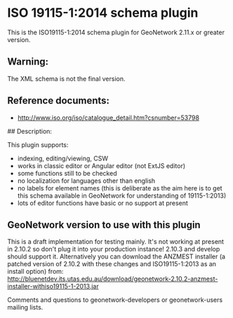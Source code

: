 # ISO 19115-1:2014 schema plugin

This is the ISO19115-1:2014 schema plugin for GeoNetwork 2.11.x or greater version.

## Warning:

The XML schema is not the final version.

## Reference documents:

* http://www.iso.org/iso/catalogue_detail.htm?csnumber=53798

## Description:

This plugin supports:

* indexing, editing/viewing, CSW
* works in classic editor or Angular editor (not ExtJS editor)
* some functions still to be checked
* no localization for languages other than english
* no labels for element names (this is deliberate as the aim here is to get this schema available in GeoNetwork for understanding of 19115-1:2013)
* lots of editor functions have basic or no support at present

## GeoNetwork version to use with this plugin

This is a draft implementation for testing mainly. It's not working at present in 2.10.2
so don't plug it into your production instance! 2.10.3 and develop should support it.
Alternatively you can download the ANZMEST installer (a patched version of 2.10.2 with these changes
and ISO19115-1:2013 as an install option) from: http://bluenetdev.its.utas.edu.au/download/geonetwork-2.10.2-anzmest-installer-withiso19115-1-2013.jar

Comments and questions to geonetwork-developers or geonetwork-users mailing lists.
